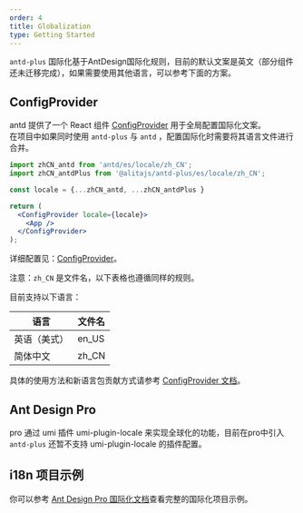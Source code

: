 ```yaml
---
order: 4
title: Globalization
type: Getting Started
---
```


`antd-plus` 国际化基于AntDesign国际化规则，目前的默认文案是英文（部分组件还未迁移完成），如果需要使用其他语言，可以参考下面的方案。

## ConfigProvider

antd 提供了一个 React 组件 [ConfigProvider](/components/config-provider) 用于全局配置国际化文案。  
在项目中如果同时使用 `antd-plus` 与 `antd` ，配置国际化时需要将其语言文件进行合并。

```jsx
import zhCN_antd from 'antd/es/locale/zh_CN';
import zhCN_antdPlus from '@alitajs/antd-plus/es/locale/zh_CN';

const locale = {...zhCN_antd, ...zhCN_antdPlus }

return (
  <ConfigProvider locale={locale}>
    <App />
  </ConfigProvider>
);
```

详细配置见：[ConfigProvider](https://ant.design/components/config-provider-cn/)。

注意：`zh_CN` 是文件名，以下表格也遵循同样的规则。

目前支持以下语言：

| 语言         | 文件名 |
| ------------ | ------ |
| 英语（美式） | en_US  |
| 简体中文     | zh_CN  |


具体的使用方法和新语言包贡献方式请参考 [ConfigProvider 文档](https://ant.design/components/config-provider-cn/)。

## Ant Design Pro
pro 通过 umi 插件 umi-plugin-locale 来实现全球化的功能，目前在pro中引入 `antd-plus` 还暂不支持 umi-plugin-locale 的插件配置。

## i18n 项目示例

你可以参考 [Ant Design Pro 国际化文档](https://pro.ant.design/docs/i18n-cn)查看完整的国际化项目示例。
